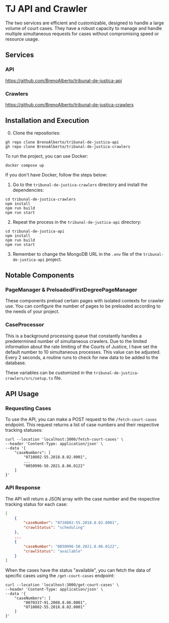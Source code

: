 # TJ API and Crawler

The two services are efficient and customizable, designed to handle a large volume of court cases. They have a robust capacity to manage and handle multiple simultaneous requests for cases without compromising speed or resource usage.

## Services

### API
https://github.com/BrenoAlberto/tribunal-de-justica-api

### Crawlers
https://github.com/BrenoAlberto/tribunal-de-justica-crawlers

## Installation and Execution

0. Clone the repositories:

```shell
gh repo clone BrenoAlberto/tribunal-de-justica-api
gh repo clone BrenoAlberto/tribunal-de-justica-crawlers
```

To run the project, you can use Docker:

```shell
docker compose up
```

If you don't have Docker, follow the steps below:

1. Go to the `tribunal-de-justica-crawlers` directory and install the dependencies:

```shell
cd tribunal-de-justica-crawlers
npm install
npm run build
npm run start
```

2. Repeat the process in the `tribunal-de-justica-api` directory:

```shell
cd tribunal-de-justica-api
npm install
npm run build
npm run start
```

3. Remember to change the MongoDB URL in the `.env` file of the `tribunal-de-justica-api` project.

## Notable Components

### PageManager & PreloadedFirstDegreePageManager

These components preload certain pages with isolated contexts for crawler use. You can configure the number of pages to be preloaded according to the needs of your project.

### CaseProcessor

This is a background processing queue that constantly handles a predetermined number of simultaneous crawlers. Due to the limited information about the rate limiting of the Courts of Justice, I have set the default number to 10 simultaneous processes. This value can be adjusted. Every 2 seconds, a routine runs to check for new data to be added to the database.

These variables can be customized in the `tribunal-de-justica-crawlers/src/setup.ts` file.

## API Usage

### Requesting Cases

To use the API, you can make a POST request to the `/fetch-court-cases` endpoint. This request returns a list of case numbers and their respective tracking statuses:

```shell
curl --location 'localhost:3000/fetch-court-cases' \
--header 'Content-Type: application/json' \
--data '{
    "caseNumbers": [
        "0710802-55.2018.8.02.0001",
        ...
        "0050996-50.2021.8.06.0122"
    ]
}'
```

### API Response

The API will return a JSON array with the case number and the respective tracking status for each case:

```json
[
    {
        "caseNumber": "0710802-55.2018.8.02.0001",
        "crawlStatus": "scheduling"
    },
    ...
    {
        "caseNumber": "0050996-50.2021.8.06.0122",
        "crawlStatus": "available"
    }
]
```

When the cases have the status "available", you can fetch the data of specific cases using the `/get-court-cases` endpoint:

```shell
curl --location 'localhost:3000/get-court-cases' \
--header 'Content-Type: application/json' \
--data '{
    "caseNumbers": [
        "0070337-91.2008.8.06.0001",
        "0710802-55.2018.8.02.0001"
    ]
}'
```